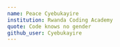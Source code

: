 ```yaml
---
name: Peace Cyebukayire
institution: Rwanda Coding Academy 
quote: Code knows no gender
github_user: Cyebukayire
---
```

